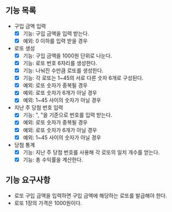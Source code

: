 ## 기능 목록
- 구입 금액 입력
  - [x] 기능: 구입 금액을 입력 받는다.
  - [x] 예외: 0 이하를 입력 받을 경우

- 로또 생성
  - [x] 기능: 구입 금액을 1000원 단위로 나눈다.
  - [x] 기능: 로또 번호 6자리를 생성한다.
  - [x] 기능: 나눠진 수만큼 로또를 생성한다.
  - [x] 기능: 각 로또는 1~45의 서로 다른 숫자 6개로 구성된다.
  - [x] 예외: 로또 숫자가 중복될 경우
  - [x] 예외: 로또 숫자가 6개가 아닐 경우
  - [x] 예외: 1~45 사이의 숫자가 아닐 경우

- 지난 주 당첨 번호 입력
  - [x] 기능: ", "을 기준으로 번호를 입력 받는다.
  - [x] 예외: 로또 숫자가 중복될 경우
  - [x] 예외: 로또 숫자가 6개가 아닐 경우
  - [x] 예외: 1~45 사이의 숫자가 아닐 경우

- 당첨 통계
  - [x] 기능: 지난 주 당첨 번호를 사용해 각 로또의 일치 개수를 얻는다.
  - [x] 기능: 총 수익률을 계산한다.

## 기능 요구사항
* 로또 구입 금액을 입력하면 구입 금액에 해당하는 로또를 발급해야 한다.
* 로또 1장의 가격은 1000원이다.
